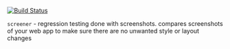 [![Build Status](https://travis-ci.org/minond/screener.svg?branch=master)](https://travis-ci.org/minond/screener)
<!-- [![Coverage Status](https://coveralls.io/repos/minond/screener/badge.png?branch=master)](https://coveralls.io/r/minond/screener?branch=master) -->

`screener` - regression testing done with screenshots. compares screenshots of your web app to make sure there are no unwanted style or layout changes
